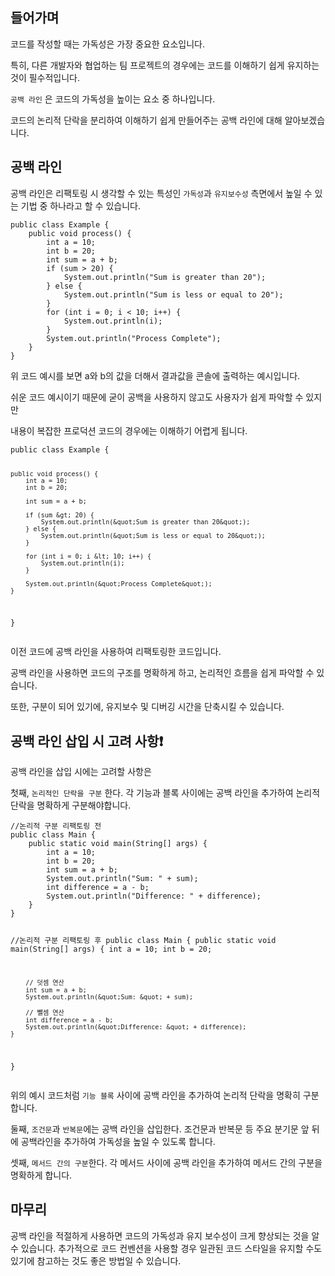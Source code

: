 <h2 id="들어가며">들어가며</h2>
<p>코드를 작성할 때는 가독성은 가장 중요한 요소입니다.</p>
<p>특히, 다른 개발자와 협업하는 팀 프로젝트의 경우에는 코드를 이해하기 쉽게 유지하는 것이 필수적입니다.</p>
<p><code>공백 라인</code> 은 코드의 가독성을 높이는 요소 중 하나입니다.</p>
<p>코드의 논리적 단락을 분리하여 이해하기 쉽게 만들어주는 공백 라인에 대해 알아보겠습니다.</p>
<h2 id="공백-라인">공백 라인</h2>
<p>공백 라인은 리팩토링 시 생각할 수 있는 특성인 <code>가독성</code>과 <code>유지보수성</code> 측면에서 높일 수 있는 기법 중 하나라고 할 수 있습니다.</p>
<pre><code class="language-java">public class Example {
    public void process() {
        int a = 10;
        int b = 20;
        int sum = a + b;
        if (sum &gt; 20) {
            System.out.println(&quot;Sum is greater than 20&quot;);
        } else {
            System.out.println(&quot;Sum is less or equal to 20&quot;);
        }
        for (int i = 0; i &lt; 10; i++) {
            System.out.println(i);
        }
        System.out.println(&quot;Process Complete&quot;);
    }
}
</code></pre>
<p>위 코드 예시를 보면 a와 b의 값을 더해서 결과값을 콘솔에 출력하는 예시입니다.</p>
<p>쉬운 코드 예시이기 때문에 굳이 공백을 사용하지 않고도 사용자가 쉽게 파악할 수 있지만</p>
<p>내용이 복잡한 프로덕션 코드의 경우에는 이해하기 어렵게 됩니다.</p>
<pre><code class="language-java">public class Example {

    public void process() {
        int a = 10;
        int b = 20;

        int sum = a + b;

        if (sum &gt; 20) {
            System.out.println(&quot;Sum is greater than 20&quot;);
        } else {
            System.out.println(&quot;Sum is less or equal to 20&quot;);
        }

        for (int i = 0; i &lt; 10; i++) {
            System.out.println(i);
        }

        System.out.println(&quot;Process Complete&quot;);
    }
}
</code></pre>
<p>이전 코드에 공백 라인을 사용하여 리팩토링한 코드입니다.</p>
<p>공백 라인을 사용하면 코드의 구조를 명확하게 하고, 논리적인 흐름을 쉽게 파악할 수 있습니다.</p>
<p>또한, 구분이 되어 있기에, 유지보수 및 디버깅 시간을 단축시킬 수 있습니다.</p>
<h2 id="공백-라인-삽입-시-고려-사항❗">공백 라인 삽입 시 고려 사항❗</h2>
<p>공백 라인을 삽입 시에는 고려할 사항은</p>
<p>첫째, <code>논리적인 단락을 구분</code> 한다.
각 기능과 블록 사이에는 공백 라인을 추가하여 논리적 단락을 명확하게 구분해야합니다.</p>
<pre><code class="language-java">//논리적 구분 리팩토링 전
public class Main {
    public static void main(String[] args) {
        int a = 10;
        int b = 20;
        int sum = a + b;
        System.out.println(&quot;Sum: &quot; + sum);
        int difference = a - b;
        System.out.println(&quot;Difference: &quot; + difference);
    }
}

//논리적 구분 리팩토링 후
public class Main {
    public static void main(String[] args) {
        int a = 10;
        int b = 20;

        // 덧셈 연산
        int sum = a + b;
        System.out.println(&quot;Sum: &quot; + sum);

        // 뺄셈 연산
        int difference = a - b;
        System.out.println(&quot;Difference: &quot; + difference);
    }
}
</code></pre>
<p>위의 예시 코드처럼 <code>기능 블록</code> 사이에 공백 라인을 추가하여 논리적 단락을 명확히 구분합니다.</p>
<p>둘째, <code>조건문</code>과 <code>반복문</code>에는 공백 라인을 삽입한다.
조건문과 반복문 등 주요 분기문 앞 뒤에 공백라인을 추가하여 가독성을 높일 수 있도록 합니다.</p>
<p>셋째, <code>메서드 간의 구분</code>한다.
각 메서드 사이에 공백 라인을 추가하여 메서드 간의 구분을 명확하게 합니다.</p>
<h2 id="마무리">마무리</h2>
<p>공백 라인을 적절하게 사용하면 코드의 가독성과 유지 보수성이 크게 향상되는 것을 알 수 있습니다. 추가적으로 코드 컨벤션을 사용할 경우 일관된 코드 스타일을 유지할 수도 있기에 참고하는 것도 좋은 방법일 수 있습니다.</p>